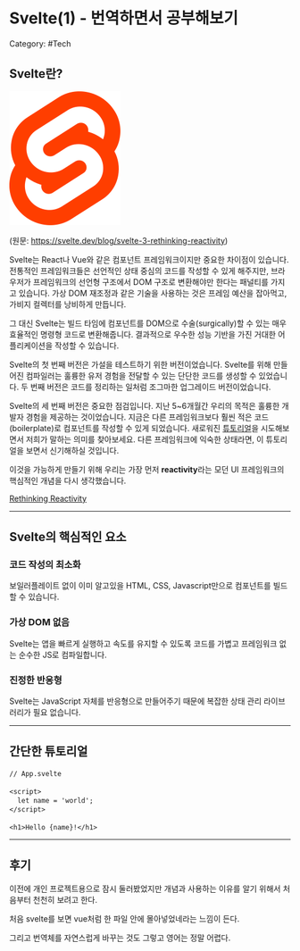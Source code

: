 # Svelte(1) - 번역하면서 공부해보기

Category: #Tech

## Svelte란?

![이미지1](../images/2020-12-01.png)

(원문: https://svelte.dev/blog/svelte-3-rethinking-reactivity)

Svelte는 React나 Vue와 같은 컴포넌트 프레임워크이지만 중요한 차이점이 있습니다. 전통적인 프레임워크들은 선언적인 상태 중심의 코드를 작성할 수 있게 해주지만, 브라우저가 프레임워크의 선언형 구조에서 DOM 구조로 변환해야만 한다는 패널티를 가지고 있습니다. 가상 DOM 재조정과 같은 기술을 사용하는 것은 프레임 예산을 잡아먹고, 가비지 컬렉터를 낭비하게 만듭니다.

그 대신 Svelte는 빌드 타임에 컴포넌트를 DOM으로 수술(surgically)할 수 있는 매우 효율적인 명령형 코드로 변환해줍니다. 결과적으로 우수한 성능 기반을 가진 거대한 어플리케이션을 작성할 수 있습니다.

Svelte의 첫 번째 버전은 가설을 테스트하기 위한 버전이었습니다. Svelte를 위해 만들어진 컴파일러는 훌륭한 유저 경험을 전달할 수 있는 단단한 코드를 생성할 수 있었습니다. 두 번째 버전은 코드를 정리하는 일처럼 조그마한 업그레이드 버전이었습니다.

Svelte의 세 번째 버전은 중요한 점검입니다. 지난 5~6개월간 우리의 목적은 훌륭한 개발자 경험을 제공하는 것이었습니다. 지금은 다른 프레임워크보다 훨씬 적은 코드(boilerplate)로 컴포넌트를 작성할 수 있게 되었습니다. 새로워진 [튜토리얼](https://svelte.dev/tutorial/basics)을 시도해보면서 저희가 말하는 의미를 찾아보세요. 다른 프레임워크에 익숙한 상태라면, 이 튜토리얼을 보면서 신기해하실 것입니다.

이것을 가능하게 만들기 위해 우리는 가장 먼저 **reactivity**라는 모던 UI 프레임워크의 핵심적인 개념을 다시 생각했습니다.

[Rethinking Reactivity](https://youtu.be/AdNJ3fydeao)

---

## Svelte의 핵심적인 요소

### 코드 작성의 최소화

보일러플레이트 없이 이미 알고있을 HTML, CSS, Javascript만으로 컴포넌트를 빌드할 수 있습니다.

### 가상 DOM 없음

Svelte는 앱을 빠르게 실행하고 속도를 유지할 수 있도록 코드를 가볍고 프레임워크 없는 순수한 JS로 컴파일합니다.

### 진정한 반응형

Svelte는 JavaScript 자체를 반응형으로 만들어주기 때문에 복잡한 상태 관리 라이브러리가 필요 없습니다.

---

## 간단한 튜토리얼

```svelte
// App.svelte

<script>
  let name = 'world';
</script>

<h1>Hello {name}!</h1>
```

---

## 후기

이전에 개인 프로젝트용으로 잠시 둘러봤었지만 개념과 사용하는 이유를 알기 위해서 처음부터 천천히 보려고 한다.

처음 svelte를 보면 vue처럼 한 파일 안에 몰아넣었네라는 느낌이 든다.

그리고 번역체를 자연스럽게 바꾸는 것도 그렇고 영어는 정말 어렵다.
